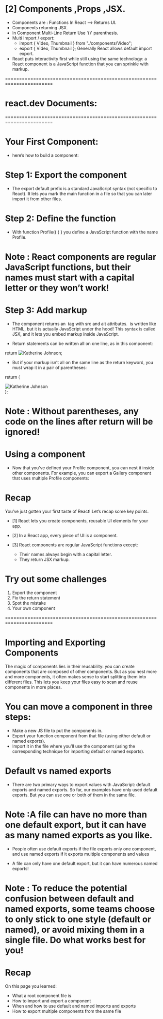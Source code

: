 # [2] Components ,Props ,JSX.

- Components are : Functions In React --> Returns UI.
- Components returning JSX.
- In Component Multi-Line Return Use '()' parenthesis.
- Multi Import / export:
  - import { Video, Thumbnail } from "./components/Video";
  - export { Video, Thumbnail };
    Generally React allows default import export.
- React puts interactivity first while still using the same technology: a React component is a JavaScript function that you can sprinkle with markup.

=======================================================================

# react.dev Documents:

=======================================================================

<!--   -              Describing the UI :                    -->

# Your First Component:

- here’s how to build a component:

# Step 1: Export the component

- The export default prefix is a standard JavaScript syntax (not specific to React). It lets you mark the main function in a file so that you can later import it from other files.

# Step 2: Define the function

- With function Profile() { } you define a JavaScript function with the name Profile.

# Note : React components are regular JavaScript functions, but their names must start with a capital letter or they won’t work!

# Step 3: Add markup

- The component returns an <img /> tag with src and alt attributes. <img /> is written like HTML, but it is actually JavaScript under the hood! This syntax is called JSX, and it lets you embed markup inside JavaScript.

- Return statements can be written all on one line, as in this component:

return <img src="https://i.imgur.com/MK3eW3As.jpg" alt="Katherine Johnson" />;

- But if your markup isn’t all on the same line as the return keyword, you must wrap it in a pair of parentheses:

return (

  <div>
    <img src="https://i.imgur.com/MK3eW3As.jpg" alt="Katherine Johnson" />
  </div>
);

# Note : Without parentheses, any code on the lines after return will be ignored!

# Using a component

- Now that you’ve defined your Profile component, you can nest it inside other components. For example, you can export a Gallery component that uses multiple Profile components:

# Recap

You’ve just gotten your first taste of React! Let’s recap some key points.

- [1] React lets you create components, reusable UI elements for your app.

- [2] In a React app, every piece of UI is a component.

- [3] React components are regular JavaScript functions except:

  - Their names always begin with a capital letter.
  - They return JSX markup.

# Try out some challenges

1. Export the component
2. Fix the return statement
3. Spot the mistake
4. Your own component

=======================================================================

# Importing and Exporting Components

The magic of components lies in their reusability: you can create components that are composed of other components. But as you nest more and more components, it often makes sense to start splitting them into different files. This lets you keep your files easy to scan and reuse components in more places.

# You can move a component in three steps:

- Make a new JS file to put the components in.
- Export your function component from that file (using either default or named exports).
- Import it in the file where you’ll use the component (using the corresponding technique for importing default or named exports).

# Default vs named exports

- There are two primary ways to export values with JavaScript: default exports and named exports. So far, our examples have only used default exports. But you can use one or both of them in the same file.

# Note :A file can have no more than one default export, but it can have as many named exports as you like.

- People often use default exports if the file exports only one component, and use named exports if it exports multiple components and values

- A file can only have one default export, but it can have numerous named exports!

# Note : To reduce the potential confusion between default and named exports, some teams choose to only stick to one style (default or named), or avoid mixing them in a single file. Do what works best for you!

# Recap

On this page you learned:

- What a root component file is
- How to import and export a component
- When and how to use default and named imports and exports
- How to export multiple components from the same file
